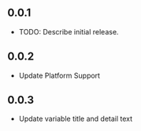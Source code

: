 ## 0.0.1

* TODO: Describe initial release.

## 0.0.2

* Update Platform Support


## 0.0.3

* Update variable title and detail text
